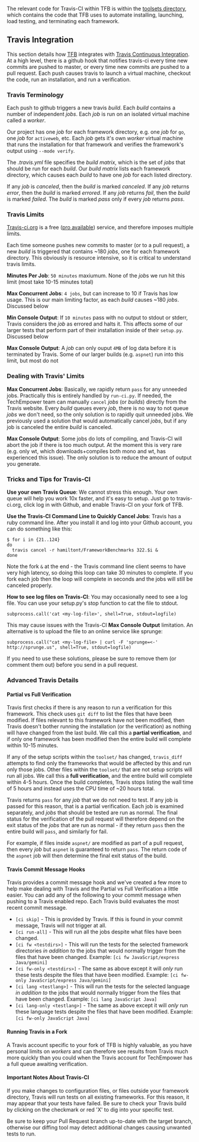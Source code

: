 The relevant code for Travis-CI within TFB is within the [toolsets directory](https://github.com/TechEmpower/FrameworkBenchmarks/tree/master/toolset), which contains the code that TFB uses to automate installing, launching, load testing, and terminating each framework.

## Travis Integration

This section details how [TFB](https://github.com/TechEmpower/FrameworkBenchmarks) integrates with [Travis Continuous Integration](https://travis-ci.org/TechEmpower/FrameworkBenchmarks). At a high level, there is a github hook that notifies travis-ci every time new commits are pushed to master, or every time new commits are pushed to a pull request. Each push causes travis to launch a virtual machine, checkout the code, run an installation, and run a verification.

### Travis Terminology

Each push to github triggers a new travis *build*. Each *build* contains a number of independent *jobs*. Each *job* is run on an isolated virtual machine called a *worker*. 

Our project has one *job* for each framework directory, e.g. one *job* for `go`, one *job* for `activeweb`, etc. Each *job* gets it's own *worker* virtual machine that runs the installation for that framework and verifies the framework's output using `--mode verify`. 

The *.travis.yml* file specifies the *build matrix*, which is the set of *jobs* that should be run for each *build*. Our *build matrix* lists each framework directory, which causes each *build* to have one *job* for each listed directory. 

If any *job* is *canceled*, then the *build* is marked *canceled*.
If any *job* returns *error*, then the *build* is marked *errored*.
If any *job* returns *fail*, then the *build* is marked *failed*.
The *build* is marked *pass* only if every *job* returns *pass*. 

### Travis Limits

[Travis-ci.org](https://travis-ci.org/) is a free ([pro available](https://travis-ci.com/)) service, and therefore imposes multiple limits. 

Each time someone pushes new commits to master (or to a pull request), a new *build* is triggered that contains ~180 *jobs*, one for each framework directory. This obviously is resource intensive, so it is critical to understand travis limits. 

**Minutes Per Job**: `50 minutes` maxiumum. None of the *job*s we run hit this limit (most take 10-15 minutes total)

**Max Concurrent Jobs**: `4 jobs`, but can increase to 10 if Travis has low usage. This is our main limiting factor, as each *build* causes ~180 *jobs*. Discussed below

**Min Console Output**: If `10 minutes` pass with no output to stdout or stderr, Travis considers the *job* as errored and halts it. This affects some of our larger tests that perform part of their installation inside of their `setup.py`. Discussed below

**Max Console Output**: A *job* can only ouput `4MB` of log data before it is terminated by Travis. Some of our larger builds (e.g. `aspnet`) run into this limit, but most do not

### Dealing with Travis' Limits

**Max Concurrent Jobs**: Basically, we rapidly return `pass` for any unneeded jobs. Practically this is entirely handled by `run-ci.py`. If needed, the TechEmpower team can manually `cancel` *jobs* (or *builds*) directly from the Travis website. Every *build* queues every *job*, there is no way to not queue *jobs* we don't need, so the only solution is to rapidly quit unneeded jobs. We previously used a solution that would automatically cancel *jobs*, but if any job is canceled the entire *build* is canceled. 

**Max Console Output**: Some jobs do lots of compiling, and Travis-CI will abort the job if there is too much output. At the moment this is very rare (e.g. only wt, which downloads+compiles both mono and wt, has experienced this issue). The only solution is to reduce the amount of output you generate. 

### Tricks and Tips for Travis-CI

**Use your own Travis Queue**: We cannot stress this enough. Your own queue will help you work 10x faster, and it's easy to setup. Just go to travis-ci.org, click log in with Github, and enable Travis-CI on your fork of TFB. 

**Use the Travis-CI Command Line to Quickly Cancel Jobs**: Travis has a ruby command line. After you install it and log into your Github account, you can do something like this: 

    $ for i in {21..124}
    do
      travis cancel -r hamiltont/FrameworkBenchmarks 322.$i &
    done

Note the fork `&` at the end - the Travis command line client seems to have very high latency, so doing this loop can take 30 minutes to complete. If you fork each job then the loop will complete in seconds and the jobs will still be canceled properly. 

**How to see log files on Travis-CI**: You may occasionally need to see a log file. You can use your setup.py's stop function to cat the file to stdout. 
    
    subprocess.call('cat <my-log-file>', shell=True, stdout=logfile)

This may cause issues with the Travis-CI **Max Console Output** limitation. An alternative is to upload the file to an online service like sprunge: 

    subprocess.call("cat <my-log-file> | curl -F 'sprunge=<-' http://sprunge.us", shell=True, stdout=logfile)

If you need to use these solutions, please be sure to remove them (or comment them out) before you send in a pull request.

### Advanced Travis Details

#### Partial vs Full Verification

Travis first checks if there is any reason to run a verification for this framework. This check uses `git diff` to list the files that have been modified. If files relevant to this framework have not been modified, then Travis doesn't bother running the installation (or the verification) as nothing will have changed from the last build. We call this a **partial verification**, and if only one framework has been modified then the entire build will complete within 10-15 minutes. 

If any of the setup scripts within the `toolset/` has changed, `travis_diff` attempts to find only the frameworks that would be affected by this and run only those jobs. Other files within the `toolset/` that are not setup scripts will run all jobs. We call this a **full verification**, and the entire build will complete within 4-5 hours. Once the build completes, Travis stops listing the wall time of 5 hours and instead uses the CPU time of ~20 hours total. 

Travis returns `pass` for any *job* that we do not need to test. If any job is passed for this reason, that is a partial verification. Each job is examined separately, and *jobs* that should be tested are run as normal. The final status for the verification of the pull request will therefore depend on the exit status of the *jobs* that are run as normal - if they return `pass` then the entire build will `pass`, and similarly for fail. 

For example, if files inside `aspnet/` are modified as part of a pull request, then every *job* but `aspnet` is guaranteed to return `pass`. The return code of the `aspnet` job will then determine the final exit status of the build. 

#### Travis Commit Message Hooks

Travis provides a commit message hook and we've created a few more to help make dealing with Travis and the Partial vs Full Verification a little easier. You can add any of the following to your commit message when pushing to a Travis enabled repo. Each Travis build evaluates the most recent commit message.

* `[ci skip]` - This is provided by Travis. If this is found in your commit message, Travis will not trigger at all.
* `[ci run-all]` - This will run all the jobs despite what files have been changed.
* `[ci fw <testdirs>]` - This will run the tests for the selected framework directories *in addition to* the jobs that would normally trigger from the files that have been changed. Example: `[ci fw JavaScript/express Java/gemini]`
* `[ci fw-only <testdirs>]` - The same as above except it will *only* run these tests despite the files that have been modified. Example: `[ci fw-only JavaScript/express Java/gemini]`
* `[ci lang <testlang>]` - This will run the tests for the selected language *in addition to* the jobs that would normally trigger from the files that have been changed. Example: `[ci lang JavaScript Java]`
* `[ci lang-only <testlang>]` - The same as above except it will *only* run these language tests despite the files that have been modified. Example: `[ci fw-only JavaScript Java]`


#### Running Travis in a Fork

A Travis account specific to your fork of TFB is highly valuable, as you have personal limits on *workers* and can therefore see results from Travis much more quickly than you could when the Travis account for TechEmpower has a full queue awaiting verification. 

#### Important Notes About Travis-CI

If you make changes to configuration files, or files outside your framework directory, Travis will run tests on all existing frameworks. For this reason, it may appear that your tests have failed. Be sure to check your Travis build by clicking on the checkmark or red 'X' to dig into your specific test.

Be sure to keep your Pull Request branch up-to-date with the target branch, otherwise our diffing tool may detect additional changes causing unwanted tests to run.
